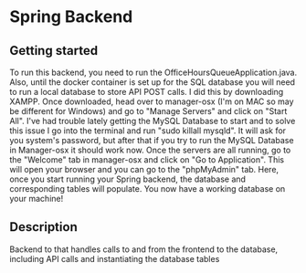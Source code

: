 # Spring Backend



## Getting started

To run this backend, you need to run the OfficeHoursQueueApplication.java. Also, until the docker container is set up for the SQL database you will need to run a local database to store API POST calls. I did this by downloading XAMPP. Once downloaded, head over to manager-osx (I'm on MAC so may be different for Windows) and go to "Manage Servers" and click on "Start All". I've had trouble lately getting the MySQL Database to start and to solve this issue I go into the terminal and run "sudo killall mysqld". It will ask for you system's password, but after that if you try to run the MySQL Database in Manager-osx it should work now. Once the servers are all running, go to the "Welcome" tab in manager-osx and click on "Go to Application". This will open your browser and you can go to the "phpMyAdmin" tab. Here, once you start running your Spring backend, the database and corresponding tables will populate. You now have a working database on your machine!


## Description
Backend to that handles calls to and from the frontend to the database, including API calls and instantiating the database tables


